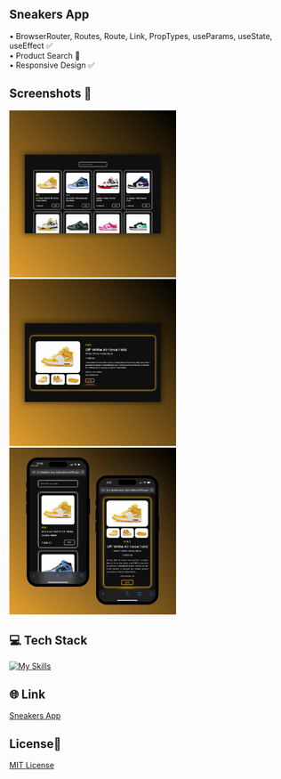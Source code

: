 ## Sneakers App

• BrowserRouter, Routes, Route, Link, PropTypes, useParams, useState, useEffect ✅ <br>
• Product Search 🔎 <br>
• Responsive Design ✅

## Screenshots 📱
<img src="/src/images/img-1.png" width="300"><img src="/src/images/img-2.png" width="300"><img src="/src/images/img-3.png" width="300">

## 💻 Tech Stack
[![My Skills](https://skillicons.dev/icons?i=html,css,javascript,react)](https://skillicons.dev)

## 🌐 Link
<a href="https://sneakers-app-dejvcodes.netlify.app/">Sneakers App</a>

## License🔐
[MIT License](LICENSE) 